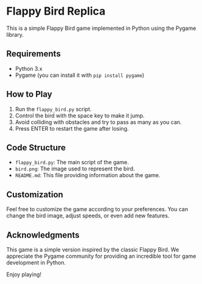 # Flappy Bird Replica

This is a simple Flappy Bird game implemented in Python using the Pygame library.

## Requirements

- Python 3.x
- Pygame (you can install it with `pip install pygame`)

## How to Play

1. Run the `flappy_bird.py` script.
2. Control the bird with the space key to make it jump.
3. Avoid colliding with obstacles and try to pass as many as you can.
4. Press ENTER to restart the game after losing.

## Code Structure

- `flappy_bird.py`: The main script of the game.
- `bird.png`: The image used to represent the bird.
- `README.md`: This file providing information about the game.

## Customization

Feel free to customize the game according to your preferences. You can change the bird image, adjust speeds, or even add new features.

## Acknowledgments

This game is a simple version inspired by the classic Flappy Bird. We appreciate the Pygame community for providing an incredible tool for game development in Python.

Enjoy playing!

